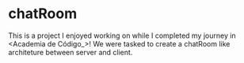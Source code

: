 # chatRoom
This is a project I enjoyed working on while I completed my journey in <Academia de Código_>! 
We were tasked to create a chatRoom like architeture between server and client.

